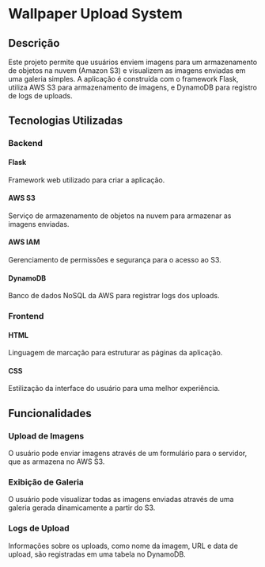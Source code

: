 <h1>Wallpaper Upload System</h1>

<h2>Descrição</h2>
<p>Este projeto permite que usuários enviem imagens para um armazenamento de objetos na nuvem (Amazon S3) e visualizem as imagens enviadas em uma galeria simples. A aplicação é construída com o framework Flask, utiliza AWS S3 para armazenamento de imagens, e DynamoDB para registro de logs de uploads.</p>

<h2>Tecnologias Utilizadas</h2>

<h3>Backend</h3>
<h4>Flask</h4>
<p>Framework web utilizado para criar a aplicação.</p>

<h4>AWS S3</h4>
<p>Serviço de armazenamento de objetos na nuvem para armazenar as imagens enviadas.</p>

<h4>AWS IAM</h4>
<p>Gerenciamento de permissões e segurança para o acesso ao S3.</p>

<h4>DynamoDB</h4>
<p>Banco de dados NoSQL da AWS para registrar logs dos uploads.</p>

<h3>Frontend</h3>
<h4>HTML</h4>
<p>Linguagem de marcação para estruturar as páginas da aplicação.</p>

<h4>CSS</h4>
<p>Estilização da interface do usuário para uma melhor experiência.</p>

<h2>Funcionalidades</h2>

<h3>Upload de Imagens</h3>
<p>O usuário pode enviar imagens através de um formulário para o servidor, que as armazena no AWS S3.</p>

<h3>Exibição de Galeria</h3>
<p>O usuário pode visualizar todas as imagens enviadas através de uma galeria gerada dinamicamente a partir do S3.</p>

<h3>Logs de Upload</h3>
<p>Informações sobre os uploads, como nome da imagem, URL e data de upload, são registradas em uma tabela no DynamoDB.</p>
